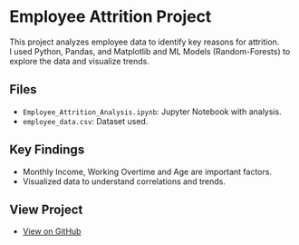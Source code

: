 # Employee Attrition Project

This project analyzes employee data to identify key reasons for attrition.  
I used Python, Pandas, and Matplotlib and ML Models (Random-Forests) to explore the data and visualize trends.

## Files
- `Employee_Attrition_Analysis.ipynb`: Jupyter Notebook with analysis.
- `employee_data.csv`: Dataset used.

## Key Findings
- Monthly Income, Working Overtime and Age are important factors.
- Visualized data to understand correlations and trends.

## View Project
- [View on GitHub](https://github.com/praveensharma0809/Employee-Attrition-Project)
